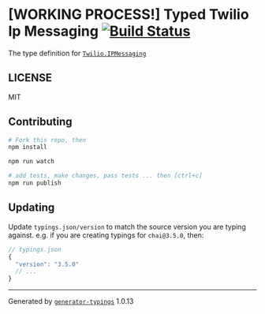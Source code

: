 # [WORKING PROCESS!] Typed Twilio Ip Messaging  [![Build Status](https://travis-ci.org/it@github.com:dkundel/typed-twilio-ipm.svg?branch=master)](https://travis-ci.org/it@github.com:dkundel/typed-twilio-ipm)


The type definition for [`Twilio.IPMessaging`]()

## LICENSE

MIT

## Contributing

```sh
# Fork this repo, then
npm install

npm run watch

# add tests, make changes, pass tests ... then [ctrl+c]
npm run publish
```

## Updating

Update `typings.json/version` to match the source version you are typing against.
e.g. if you are creating typings for `chai@3.5.0`, then:

```js
// typings.json
{
  "version": "3.5.0"
  // ...
}
```

----

Generated by [`generator-typings`](https://github.com/typings/generator-typings) 1.0.13

